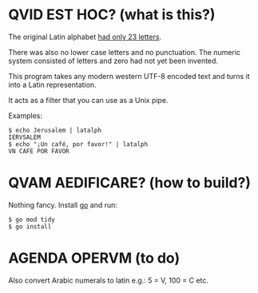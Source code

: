 # QVID EST HOC? (what is this?)

The original Latin alphabet [had only 23 letters](https://mysite.du.edu/~etuttle/classics/latalph.htm). 

There was also no lower case letters and no punctuation. The numeric system consisted of letters and zero had not yet been invented.

This program takes any modern western UTF-8 encoded text and turns it into a Latin representation.

It acts as a filter that you can use as a Unix pipe.

Examples:

    $ echo Jerusalem | latalph
    IERVSALEM
    $ echo "¡Un café, por favor!" | latalph
    VN CAFE POR FAVOR

# QVAM AEDIFICARE? (how to build?)

Nothing fancy. Install [go](https://go.dev/) and run:

    $ go mod tidy
    $ go install

# AGENDA OPERVM (to do)

Also convert Arabic numerals to latin e.g.: 5 = V, 100 = C etc.

